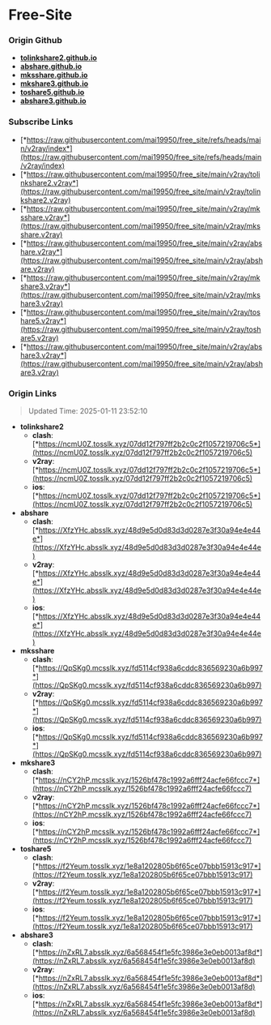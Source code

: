 # Free-Site

### Origin Github

- [**tolinkshare2.github.io**](https://github.com/tolinkshare2/tolinkshare2.github.io)
- [**abshare.github.io**](https://github.com/abshare/abshare.github.io)
- [**mksshare.github.io**](https://github.com/mksshare/mksshare.github.io)
- [**mkshare3.github.io**](https://github.com/mkshare3/mkshare3.github.io)
- [**toshare5.github.io**](https://github.com/toshare5/toshare5.github.io)
- [**abshare3.github.io**](https://github.com/abshare3/abshare3.github.io)

### Subscribe Links

- [*https://raw.githubusercontent.com/mai19950/free_site/refs/heads/main/v2ray/index*](https://raw.githubusercontent.com/mai19950/free_site/refs/heads/main/v2ray/index)
- [*https://raw.githubusercontent.com/mai19950/free_site/main/v2ray/tolinkshare2.v2ray*](https://raw.githubusercontent.com/mai19950/free_site/main/v2ray/tolinkshare2.v2ray)
- [*https://raw.githubusercontent.com/mai19950/free_site/main/v2ray/mksshare.v2ray*](https://raw.githubusercontent.com/mai19950/free_site/main/v2ray/mksshare.v2ray)
- [*https://raw.githubusercontent.com/mai19950/free_site/main/v2ray/abshare.v2ray*](https://raw.githubusercontent.com/mai19950/free_site/main/v2ray/abshare.v2ray)
- [*https://raw.githubusercontent.com/mai19950/free_site/main/v2ray/mkshare3.v2ray*](https://raw.githubusercontent.com/mai19950/free_site/main/v2ray/mkshare3.v2ray)
- [*https://raw.githubusercontent.com/mai19950/free_site/main/v2ray/toshare5.v2ray*](https://raw.githubusercontent.com/mai19950/free_site/main/v2ray/toshare5.v2ray)
- [*https://raw.githubusercontent.com/mai19950/free_site/main/v2ray/abshare3.v2ray*](https://raw.githubusercontent.com/mai19950/free_site/main/v2ray/abshare3.v2ray)

### Origin Links

> Updated Time: 2025-01-11 23:52:10

- **tolinkshare2**
  - **clash**: [*https://ncmU0Z.tosslk.xyz/07dd12f797ff2b2c0c2f1057219706c5*](https://ncmU0Z.tosslk.xyz/07dd12f797ff2b2c0c2f1057219706c5)
  - **v2ray**: [*https://ncmU0Z.tosslk.xyz/07dd12f797ff2b2c0c2f1057219706c5*](https://ncmU0Z.tosslk.xyz/07dd12f797ff2b2c0c2f1057219706c5)
  - **ios**: [*https://ncmU0Z.tosslk.xyz/07dd12f797ff2b2c0c2f1057219706c5*](https://ncmU0Z.tosslk.xyz/07dd12f797ff2b2c0c2f1057219706c5)
- **abshare**
  - **clash**: [*https://XfzYHc.absslk.xyz/48d9e5d0d83d3d0287e3f30a94e4e44e*](https://XfzYHc.absslk.xyz/48d9e5d0d83d3d0287e3f30a94e4e44e)
  - **v2ray**: [*https://XfzYHc.absslk.xyz/48d9e5d0d83d3d0287e3f30a94e4e44e*](https://XfzYHc.absslk.xyz/48d9e5d0d83d3d0287e3f30a94e4e44e)
  - **ios**: [*https://XfzYHc.absslk.xyz/48d9e5d0d83d3d0287e3f30a94e4e44e*](https://XfzYHc.absslk.xyz/48d9e5d0d83d3d0287e3f30a94e4e44e)
- **mksshare**
  - **clash**: [*https://QpSKg0.mcsslk.xyz/fd5114cf938a6cddc836569230a6b997*](https://QpSKg0.mcsslk.xyz/fd5114cf938a6cddc836569230a6b997)
  - **v2ray**: [*https://QpSKg0.mcsslk.xyz/fd5114cf938a6cddc836569230a6b997*](https://QpSKg0.mcsslk.xyz/fd5114cf938a6cddc836569230a6b997)
  - **ios**: [*https://QpSKg0.mcsslk.xyz/fd5114cf938a6cddc836569230a6b997*](https://QpSKg0.mcsslk.xyz/fd5114cf938a6cddc836569230a6b997)
- **mkshare3**
  - **clash**: [*https://nCY2hP.mcsslk.xyz/1526bf478c1992a6fff24acfe66fccc7*](https://nCY2hP.mcsslk.xyz/1526bf478c1992a6fff24acfe66fccc7)
  - **v2ray**: [*https://nCY2hP.mcsslk.xyz/1526bf478c1992a6fff24acfe66fccc7*](https://nCY2hP.mcsslk.xyz/1526bf478c1992a6fff24acfe66fccc7)
  - **ios**: [*https://nCY2hP.mcsslk.xyz/1526bf478c1992a6fff24acfe66fccc7*](https://nCY2hP.mcsslk.xyz/1526bf478c1992a6fff24acfe66fccc7)
- **toshare5**
  - **clash**: [*https://f2Yeum.tosslk.xyz/1e8a1202805b6f65ce07bbb15913c917*](https://f2Yeum.tosslk.xyz/1e8a1202805b6f65ce07bbb15913c917)
  - **v2ray**: [*https://f2Yeum.tosslk.xyz/1e8a1202805b6f65ce07bbb15913c917*](https://f2Yeum.tosslk.xyz/1e8a1202805b6f65ce07bbb15913c917)
  - **ios**: [*https://f2Yeum.tosslk.xyz/1e8a1202805b6f65ce07bbb15913c917*](https://f2Yeum.tosslk.xyz/1e8a1202805b6f65ce07bbb15913c917)
- **abshare3**
  - **clash**: [*https://nZxRL7.absslk.xyz/6a568454f1e5fc3986e3e0eb0013af8d*](https://nZxRL7.absslk.xyz/6a568454f1e5fc3986e3e0eb0013af8d)
  - **v2ray**: [*https://nZxRL7.absslk.xyz/6a568454f1e5fc3986e3e0eb0013af8d*](https://nZxRL7.absslk.xyz/6a568454f1e5fc3986e3e0eb0013af8d)
  - **ios**: [*https://nZxRL7.absslk.xyz/6a568454f1e5fc3986e3e0eb0013af8d*](https://nZxRL7.absslk.xyz/6a568454f1e5fc3986e3e0eb0013af8d)

